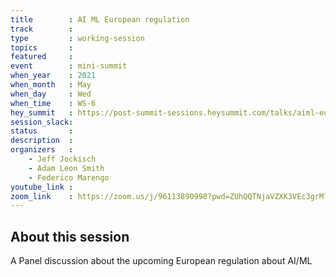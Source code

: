 ```yaml
---
title        : AI ML European regulation
track        : 
type         : working-session
topics       :
featured     :
event        : mini-summit
when_year    : 2021
when_month   : May
when_day     : Wed
when_time    : WS-6
hey_summit   : https://post-summit-sessions.heysummit.com/talks/aiml-european-regulation/
session_slack:
status       : 
description  :
organizers   :
    - Jeff Jockisch
    - Adam Leon Smith
    - Federico Marengo
youtube_link :
zoom_link    : https://zoom.us/j/96113890998?pwd=ZUhQQTNjaVZXK3VEc3grMlo0SCthQT09
---
```


## About this session
A Panel discussion about the upcoming European regulation about AI/ML
